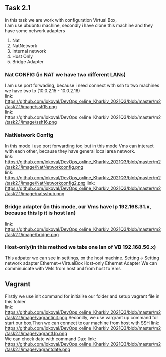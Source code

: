 ## Task 2.1
In this task we are work with configuration Virtual Box,  
I am use ububntu machine, secondly i have clone this machine and they have some network adapters  
1. Nat  
2. NatNetwork  
3. Internal network
4. Host Only  
5. Bridge Adapter
### Nat CONFIG (in NAT we have two different LANs)
I am use port forwading, because i need connect with ssh to two machines we have two Ip (10.0.2.15 - 10.0.2.16)  
link: https://github.com/iokoval/DevOps_online_Kharkiv_2021Q3/blob/master/m2/task2.1/image/ssh15.png  
link: https://github.com/iokoval/DevOps_online_Kharkiv_2021Q3/blob/master/m2/task2.1/image/ssh16.png
### NatNetwork Config
In this mode i use port forwarding too, but in this mode Vms can interact with each other, because they have general local area network.  
link: https://github.com/iokoval/DevOps_online_Kharkiv_2021Q3/blob/master/m2/task2.1/image/NatNetworkconfig.png  
link: https://github.com/iokoval/DevOps_online_Kharkiv_2021Q3/blob/master/m2/task2.1/image/NatNetworkconfig2.png
link: https://github.com/iokoval/DevOps_online_Kharkiv_2021Q3/blob/master/m2/task2.1/image/natsshub.png  
### Bridge adapter (in this mode, our Vms have Ip 192.168.31.x, because this Ip it is host lan)  
link: https://github.com/iokoval/DevOps_online_Kharkiv_2021Q3/blob/master/m2/task2.1/image/bridge.png
### Host-only(in this method we take one lan of VB 192.168.56.x)
This adpater we can see in settings, on the host machine. Setting-> Setting network adapter Ethernet->VirtualBox Host-only Ethernet Adapter
We can comminuicate with VMs from host and from host to Vms  
## Vagrant  
Firstly we use init command for initialize our folder and setup vagrant file in this folder  
link: https://github.com/iokoval/DevOps_online_Kharkiv_2021Q3/blob/master/m2/task2.1/image/vagrantinit.png
Secondly, we use vargrant up command for start our box,Then we can connect to our machine from host with SSH 
link: https://github.com/iokoval/DevOps_online_Kharkiv_2021Q3/blob/master/m2/task2.1/image/vagrantUp.png  
We can check date with command Date
link: https://github.com/iokoval/DevOps_online_Kharkiv_2021Q3/blob/master/m2/task2.1/image/vagrantdate.png
